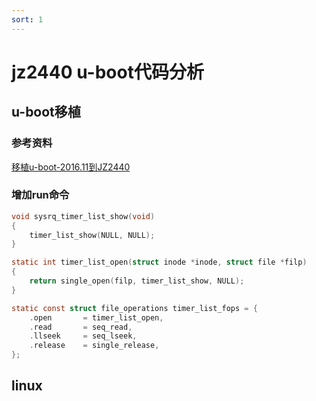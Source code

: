 ```yaml
---
sort: 1
---
```


# jz2440 u-boot代码分析



## u-boot移植

### 参考资料

[移植u-boot-2016.11到JZ2440](https://blog.csdn.net/qq_36576792/article/details/86713860)





### 增加run命令

```c
void sysrq_timer_list_show(void)
{
	timer_list_show(NULL, NULL);
}

static int timer_list_open(struct inode *inode, struct file *filp)
{
	return single_open(filp, timer_list_show, NULL);
}

static const struct file_operations timer_list_fops = {
	.open		= timer_list_open,
	.read		= seq_read,
	.llseek		= seq_lseek,
	.release	= single_release,
};
```



## linux
